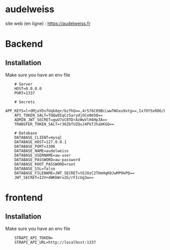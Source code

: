 # audelweiss

site web (en ligne) : https://audelweiss.fr


# Backend

## Installation

Make sure you have an env file

```dotenv
    # Server
    HOST=0.0.0.0
    PORT=1337

    # Secrets
    APP_KEYS=l+dMjaYDsfUqk8q+/bzfhQ==,4r576C09BcLwwTWGxu9xtg==,Ix7OY5xRD6/LGDgQuFH2zA==,wcmYm9UciHxYXe8XLzuo+g==
    API_TOKEN_SALT=TQQw0IqCzSarydjGCe0m5Q==
    ADMIN_JWT_SECRET=gwU7oC0TDrAzWwVlH4Hp3A==
    TRANSFER_TOKEN_SALT=r36ZbfUZQuJ4PkTJhabKGQ==

    # Database
    DATABASE_CLIENT=mysql
    DATABASE_HOST=127.0.0.1
    DATABASE_PORT=3306
    DATABASE_NAME=audelweiss
    DATABASE_USERNAME=aw-user
    DATABASE_PASSWORD=aw-password
    DATABASE_ROOT_PASSWORD=root
    DATABASE_SSL=false
    DATABASE_FILENAME=JWT_SECRET=tEJOzC2THeHqK0JwMP9kPQ==
    JWT_SECRET=I2V+dWKbWru2G/rFIcUg3w==
```

# frontend

## Installation

Make sure you have an env file

```dotenv
    STRAPI_API_TOKEN=
    STRAPI_API_URL=http://localhost:1337
```
